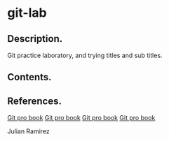 # git-lab
## Description.
Git practice laboratory, and trying titles and sub titles.

## Contents.

## References.

[Git pro book](https://git-scm.com/book/en/v2)
[Git pro book](https://docs.github.com/en)
[Git pro book](https://docs.github.com/en/get-started/learning-about-github/github-glossary)
[Git pro book]([https://git-scm.com/book/en/v2](https://git-scm.com/doc))


Julian Ramirez
